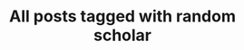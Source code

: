 ---
layout: tag
title: "All posts tagged with random scholar"
permalink: /weblog/tags/random-scholar/
taxonomy: random scholar
---